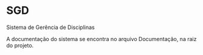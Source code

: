 # SGD
Sistema de Gerência de Disciplinas

A documentação do sistema se encontra no arquivo Documentação, na raiz do projeto.
